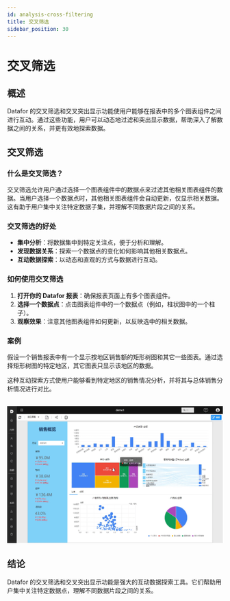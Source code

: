 ```yaml
---
id: analysis-cross-filtering
title: 交叉筛选
sidebar_position: 30
---
```

# 交叉筛选

## 概述

Datafor 的交叉筛选和交叉突出显示功能使用户能够在报表中的多个图表组件之间进行互动。通过这些功能，用户可以动态地过滤和突出显示数据，帮助深入了解数据之间的关系，并更有效地探索数据。

## 交叉筛选

### 什么是交叉筛选？

交叉筛选允许用户通过选择一个图表组件中的数据点来过滤其他相关图表组件的数据。当用户选择一个数据点时，其他相关图表组件会自动更新，仅显示相关数据。这有助于用户集中关注特定数据子集，并理解不同数据片段之间的关系。

### 交叉筛选的好处

- **集中分析**：将数据集中到特定关注点，便于分析和理解。
- **发现数据关系**：探索一个数据点的变化如何影响其他相关数据点。
- **互动数据探索**：以动态和直观的方式与数据进行互动。

### 如何使用交叉筛选

1. **打开你的 Datafor 报表**：确保报表页面上有多个图表组件。
2. **选择一个数据点**：点击图表组件中的一个数据点（例如，柱状图中的一个柱子）。
3. **观察效果**：注意其他图表组件如何更新，以反映选中的相关数据。

### 案例

假设一个销售报表中有一个显示按地区销售额的矩形树图和其它一些图表。通过选择矩形树图的特定地区，其它图表只显示该地区的数据。

这种互动探索方式使用户能够看到特定地区的销售情况分析，并将其与总体销售分析情况进行对比。

​    ![ahnyz-252tq](../../static/img/datafor/visualizer/ahnyz-252tq.gif)

## 结论

Datafor 的交叉筛选和交叉突出显示功能是强大的互动数据探索工具。它们帮助用户集中关注特定数据点，理解不同数据片段之间的关系。